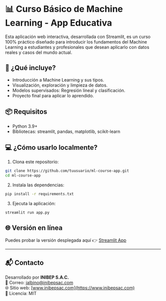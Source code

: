 # 📊 Curso Básico de Machine Learning - App Educativa

Esta aplicación web interactiva, desarrollada con Streamlit, es un curso 100% práctico diseñado para introducir los fundamentos del Machine Learning a estudiantes y profesionales que desean aplicarlo con datos reales y casos del mundo actual.

## 🚀 ¿Qué incluye?

- Introducción a Machine Learning y sus tipos.
- Visualización, exploración y limpieza de datos.
- Modelos supervisados: Regresión lineal y clasificación.
- Proyecto final para aplicar lo aprendido.

## 📦 Requisitos

- Python 3.9+
- Bibliotecas: streamlit, pandas, matplotlib, scikit-learn

## 💻 ¿Cómo usarlo localmente?

1. Clona este repositorio:
```bash
git clone https://github.com/tuusuario/ml-course-app.git
cd ml-course-app
```

2. Instala las dependencias:
```bash
pip install -r requirements.txt
```

3. Ejecuta la aplicación:
```bash
streamlit run app.py
```

## 🌐 Versión en línea

Puedes probar la versión desplegada aquí 👉 [Streamlit App](https://ml-course-app-tuusuario.streamlit.app)

---

## 📬 Contacto

Desarrollado por **INIBEP S.A.C.**  
📧 Correo: [jalbino@inibepsac.com](mailto:jalbino@inibepsac.com)  
🌐 Sitio web: [www.inibepsac.com](https://www.inibepsac.com)  
🧾 Licencia: MIT
